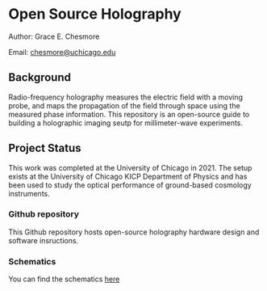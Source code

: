 # Open Source Holography
Author: Grace E. Chesmore

Email: [chesmore@uchicago.edu](mailto:chesmore@uchicago.edu)

## Background
Radio-frequency holography measures the electric field with a moving probe, and maps the propagation of the field through space using the measured phase information.  This repository is an open-source guide to building a holographic imaging seutp for millimeter-wave experiments.

## Project Status

This work was completed at the University of Chicago in 2021.  The setup exists at the University of Chicago KICP Department of Physics and has been used to study the optical performance of ground-based cosmology instruments. 

### Github repository

This Github repository hosts open-source holography hardware design and software insructions.

### Schematics

You can find the schematics [here](hardware/photos)